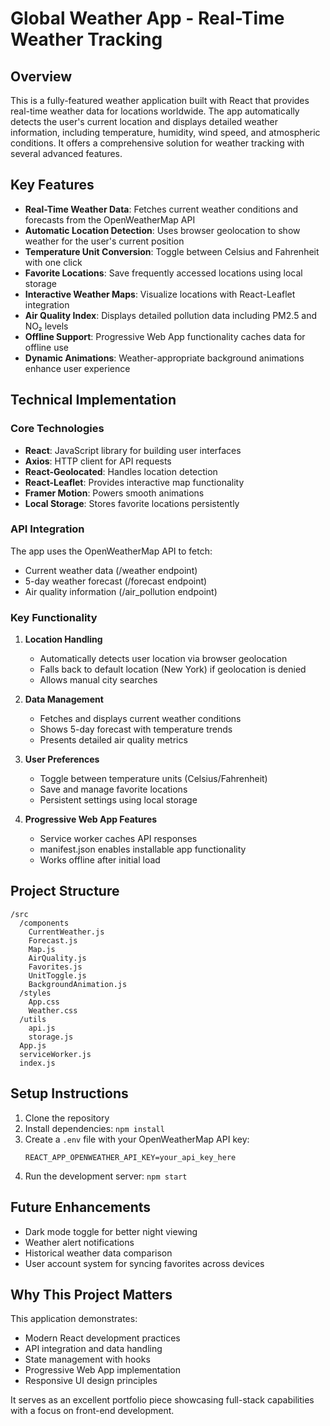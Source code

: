 # Global Weather App - Real-Time Weather Tracking

## Overview
This is a fully-featured weather application built with React that provides real-time weather data for locations worldwide. The app automatically detects the user's current location and displays detailed weather information, including temperature, humidity, wind speed, and atmospheric conditions. It offers a comprehensive solution for weather tracking with several advanced features.

## Key Features
- **Real-Time Weather Data**: Fetches current weather conditions and forecasts from the OpenWeatherMap API
- **Automatic Location Detection**: Uses browser geolocation to show weather for the user's current position
- **Temperature Unit Conversion**: Toggle between Celsius and Fahrenheit with one click
- **Favorite Locations**: Save frequently accessed locations using local storage
- **Interactive Weather Maps**: Visualize locations with React-Leaflet integration
- **Air Quality Index**: Displays detailed pollution data including PM2.5 and NO₂ levels
- **Offline Support**: Progressive Web App functionality caches data for offline use
- **Dynamic Animations**: Weather-appropriate background animations enhance user experience

## Technical Implementation

### Core Technologies
- **React**: JavaScript library for building user interfaces
- **Axios**: HTTP client for API requests
- **React-Geolocated**: Handles location detection
- **React-Leaflet**: Provides interactive map functionality
- **Framer Motion**: Powers smooth animations
- **Local Storage**: Stores favorite locations persistently

### API Integration
The app uses the OpenWeatherMap API to fetch:
- Current weather data (/weather endpoint)
- 5-day weather forecast (/forecast endpoint)
- Air quality information (/air_pollution endpoint)

### Key Functionality
1. **Location Handling**
   - Automatically detects user location via browser geolocation
   - Falls back to default location (New York) if geolocation is denied
   - Allows manual city searches

2. **Data Management**
   - Fetches and displays current weather conditions
   - Shows 5-day forecast with temperature trends
   - Presents detailed air quality metrics

3. **User Preferences**
   - Toggle between temperature units (Celsius/Fahrenheit)
   - Save and manage favorite locations
   - Persistent settings using local storage

4. **Progressive Web App Features**
   - Service worker caches API responses
   - manifest.json enables installable app functionality
   - Works offline after initial load

## Project Structure
```
/src
  /components
    CurrentWeather.js
    Forecast.js
    Map.js
    AirQuality.js
    Favorites.js
    UnitToggle.js
    BackgroundAnimation.js
  /styles
    App.css
    Weather.css
  /utils
    api.js
    storage.js
  App.js
  serviceWorker.js
  index.js
```

## Setup Instructions
1. Clone the repository
2. Install dependencies: `npm install`
3. Create a `.env` file with your OpenWeatherMap API key:
   ```
   REACT_APP_OPENWEATHER_API_KEY=your_api_key_here
   ```
4. Run the development server: `npm start`

## Future Enhancements
- Dark mode toggle for better night viewing
- Weather alert notifications
- Historical weather data comparison
- User account system for syncing favorites across devices

## Why This Project Matters
This application demonstrates:
- Modern React development practices
- API integration and data handling
- State management with hooks
- Progressive Web App implementation
- Responsive UI design principles

It serves as an excellent portfolio piece showcasing full-stack capabilities with a focus on front-end development.